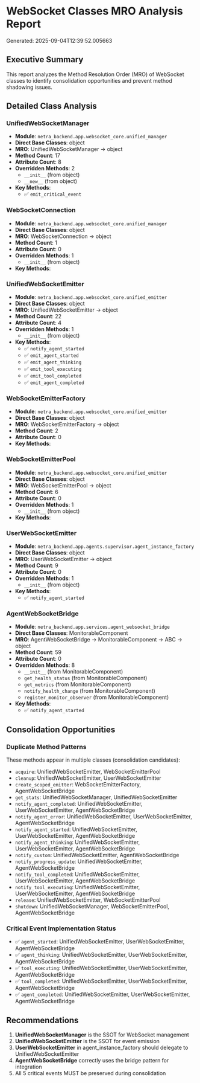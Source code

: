 # WebSocket Classes MRO Analysis Report
Generated: 2025-09-04T12:39:52.005663

## Executive Summary
This report analyzes the Method Resolution Order (MRO) of WebSocket classes 
to identify consolidation opportunities and prevent method shadowing issues.

## Detailed Class Analysis

### UnifiedWebSocketManager
- **Module**: `netra_backend.app.websocket_core.unified_manager`
- **Direct Base Classes**: object
- **MRO**: UnifiedWebSocketManager → object
- **Method Count**: 17
- **Attribute Count**: 8
- **Overridden Methods**: 2
  - `__init__` (from object)
  - `__new__` (from object)
- **Key Methods**:
  - ✅ `emit_critical_event`

### WebSocketConnection
- **Module**: `netra_backend.app.websocket_core.unified_manager`
- **Direct Base Classes**: object
- **MRO**: WebSocketConnection → object
- **Method Count**: 1
- **Attribute Count**: 0
- **Overridden Methods**: 1
  - `__init__` (from object)
- **Key Methods**:

### UnifiedWebSocketEmitter
- **Module**: `netra_backend.app.websocket_core.unified_emitter`
- **Direct Base Classes**: object
- **MRO**: UnifiedWebSocketEmitter → object
- **Method Count**: 22
- **Attribute Count**: 4
- **Overridden Methods**: 1
  - `__init__` (from object)
- **Key Methods**:
  - ✅ `notify_agent_started`
  - ✅ `emit_agent_started`
  - ✅ `emit_agent_thinking`
  - ✅ `emit_tool_executing`
  - ✅ `emit_tool_completed`
  - ✅ `emit_agent_completed`

### WebSocketEmitterFactory
- **Module**: `netra_backend.app.websocket_core.unified_emitter`
- **Direct Base Classes**: object
- **MRO**: WebSocketEmitterFactory → object
- **Method Count**: 2
- **Attribute Count**: 0
- **Key Methods**:

### WebSocketEmitterPool
- **Module**: `netra_backend.app.websocket_core.unified_emitter`
- **Direct Base Classes**: object
- **MRO**: WebSocketEmitterPool → object
- **Method Count**: 6
- **Attribute Count**: 0
- **Overridden Methods**: 1
  - `__init__` (from object)
- **Key Methods**:

### UserWebSocketEmitter
- **Module**: `netra_backend.app.agents.supervisor.agent_instance_factory`
- **Direct Base Classes**: object
- **MRO**: UserWebSocketEmitter → object
- **Method Count**: 9
- **Attribute Count**: 0
- **Overridden Methods**: 1
  - `__init__` (from object)
- **Key Methods**:
  - ✅ `notify_agent_started`

### AgentWebSocketBridge
- **Module**: `netra_backend.app.services.agent_websocket_bridge`
- **Direct Base Classes**: MonitorableComponent
- **MRO**: AgentWebSocketBridge → MonitorableComponent → ABC → object
- **Method Count**: 59
- **Attribute Count**: 0
- **Overridden Methods**: 8
  - `__init__` (from MonitorableComponent)
  - `get_health_status` (from MonitorableComponent)
  - `get_metrics` (from MonitorableComponent)
  - `notify_health_change` (from MonitorableComponent)
  - `register_monitor_observer` (from MonitorableComponent)
- **Key Methods**:
  - ✅ `notify_agent_started`

## Consolidation Opportunities

### Duplicate Method Patterns
These methods appear in multiple classes (consolidation candidates):

- `acquire`: UnifiedWebSocketEmitter, WebSocketEmitterPool
- `cleanup`: UnifiedWebSocketEmitter, UserWebSocketEmitter
- `create_scoped_emitter`: WebSocketEmitterFactory, AgentWebSocketBridge
- `get_stats`: UnifiedWebSocketManager, UnifiedWebSocketEmitter
- `notify_agent_completed`: UnifiedWebSocketEmitter, UserWebSocketEmitter, AgentWebSocketBridge
- `notify_agent_error`: UnifiedWebSocketEmitter, UserWebSocketEmitter, AgentWebSocketBridge
- `notify_agent_started`: UnifiedWebSocketEmitter, UserWebSocketEmitter, AgentWebSocketBridge
- `notify_agent_thinking`: UnifiedWebSocketEmitter, UserWebSocketEmitter, AgentWebSocketBridge
- `notify_custom`: UnifiedWebSocketEmitter, AgentWebSocketBridge
- `notify_progress_update`: UnifiedWebSocketEmitter, AgentWebSocketBridge
- `notify_tool_completed`: UnifiedWebSocketEmitter, UserWebSocketEmitter, AgentWebSocketBridge
- `notify_tool_executing`: UnifiedWebSocketEmitter, UserWebSocketEmitter, AgentWebSocketBridge
- `release`: UnifiedWebSocketEmitter, WebSocketEmitterPool
- `shutdown`: UnifiedWebSocketManager, WebSocketEmitterPool, AgentWebSocketBridge

### Critical Event Implementation Status
- ✅ `agent_started`: UnifiedWebSocketEmitter, UserWebSocketEmitter, AgentWebSocketBridge
- ✅ `agent_thinking`: UnifiedWebSocketEmitter, UserWebSocketEmitter, AgentWebSocketBridge
- ✅ `tool_executing`: UnifiedWebSocketEmitter, UserWebSocketEmitter, AgentWebSocketBridge
- ✅ `tool_completed`: UnifiedWebSocketEmitter, UserWebSocketEmitter, AgentWebSocketBridge
- ✅ `agent_completed`: UnifiedWebSocketEmitter, UserWebSocketEmitter, AgentWebSocketBridge

## Recommendations

1. **UnifiedWebSocketManager** is the SSOT for WebSocket management
2. **UnifiedWebSocketEmitter** is the SSOT for event emission
3. **UserWebSocketEmitter** in agent_instance_factory should delegate to UnifiedWebSocketEmitter
4. **AgentWebSocketBridge** correctly uses the bridge pattern for integration
5. All 5 critical events MUST be preserved during consolidation